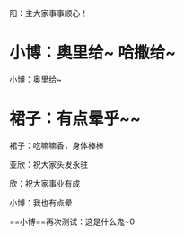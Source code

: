 阳：主大家事事顺心！

小博：奥里给~ 哈撒给~
=======
小博：奥里给~

裙子：有点晕乎~~
=======
裙子：吃嘛嘛香，身体棒棒

亚欣：祝大家头发永驻


欣：祝大家事业有成



小博：我也有点晕

==小博==再次测试：这是什么鬼~0